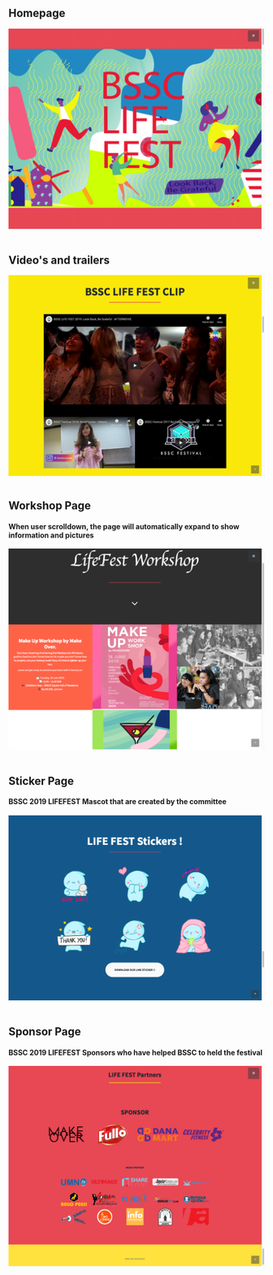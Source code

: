 
## Homepage
<a><img src="https://github.com/Adhito/Project_Web_2019BSSCFestival/blob/master/screenshot/Screen%20Shot%202019-10-15%20at%2017.49.10.png"></a>
<br>
<br>

## Video's and trailers
<a><img src="https://github.com/Adhito/Project_Web_2019BSSCFestival/blob/master/screenshot/Screen%20Shot%202019-10-15%20at%2017.50.03.png" width="auto" align="center"></a>
<br>
<br>

## Workshop Page
#### When user scrolldown, the page will automatically expand to show information and pictures
<a><img src="https://github.com/Adhito/Project_Web_2019BSSCFestival/blob/master/screenshot/Screen%20Shot%202019-10-15%20at%2017.50.37.png"></a>
<br>
<br>

## Sticker Page
#### BSSC 2019 LIFEFEST Mascot that are created by the committee
<a><img src="https://github.com/Adhito/Project_Web_2019BSSCFestival/blob/master/screenshot/Screen%20Shot%202019-10-15%20at%2017.51.10.png"></a>
<br>
<br>

## Sponsor Page
#### BSSC 2019 LIFEFEST Sponsors who have helped BSSC to held the festival
<a><img src="https://github.com/Adhito/Project_Web_2019BSSCFestival/blob/master/screenshot/Screen%20Shot%202019-10-15%20at%2017.51.26.png"></a>
<br>
<br>
